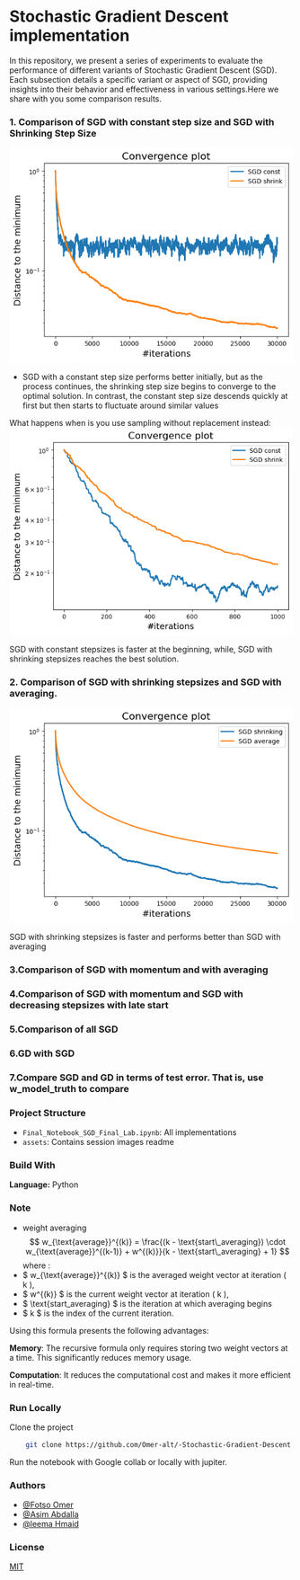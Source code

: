 # Stochastic Gradient Descent implementation 

In this repository, we present a series of experiments to evaluate the performance of different variants of Stochastic Gradient Descent (SGD). Each subsection details a specific variant or aspect of SGD, providing insights into their behavior and effectiveness in various settings.Here we share with you some comparison results.


### 1. Comparison of SGD with constant step size and SGD with Shrinking Step Size

<!-- | Model    |  SGD with constant step size | SGD with Shrinking Step Size |   
|----------|-----------------|-----------------|
| Linear   |    At beginning, performs better.            | reaches the best solution           |
| Logistic |    55.8         | 29.9            |   -->
![SGD with constant step size and with Shrinking Step Size](./assets/const_shrink_wth_replacement.png )

- SGD with a constant step size performs better initially, but as the process continues, the shrinking step size begins to converge to the optimal solution. In contrast, the constant step size descends quickly at first but then starts to fluctuate around similar values

What happens when is you use sampling without replacement instead:  
![SGD with constant step size and with Shrinking Step Size without replacement](./assets/const_shrink_wthout_replacement.png )

SGD with constant stepsizes is faster at the beginning, while, SGD with shrinking stepsizes reaches the best solution.

### 2. Comparison of SGD with shrinking stepsizes and SGD with averaging.
![SGD with Shrinking Step Size and SGD with averaging](./assets/svg_with_shrinking_vs_svg_average.png )

SGD with shrinking stepsizes is faster and performs better than SGD with averaging

### 3.Comparison of SGD with momentum and with averaging

### 4.Comparison of SGD with momentum and SGD with decreasing stepsizes with late start

### 5.Comparison of all SGD 

### 6.GD with SGD

### 7.Compare SGD and GD in terms of test error. That is, use w_model_truth to compare



### Project Structure 

- `Final_Notebook_SGD_Final_Lab.ipynb`: All implementations
- `assets`: Contains session images readme

### Build With

**Language:** Python

### Note
- weight averaging
$$
w_{\text{average}}^{(k)} = \frac{(k - \text{start\_averaging}) \cdot w_{\text{average}}^{(k-1)} + w^{(k)}}{k - \text{start\_averaging} + 1}
$$
where :
- $ w_{\text{average}}^{(k)} $ is the averaged weight vector at iteration \( k \),
- $ w^{(k)} $ is the current weight vector at iteration \( k \),
- $ \text{start\_averaging} $ is the iteration at which averaging begins
- $ k $ is the index of the current iteration.

Using this formula presents the following advantages:

**Memory**: The recursive formula only requires storing two weight vectors at a time. This significantly reduces memory usage.

**Computation**: It reduces the computational cost and makes it more efficient in real-time.

### Run Locally

Clone the project
```bash
    git clone https://github.com/Omer-alt/-Stochastic-Gradient-Descent.git
```

Run the notebook with Google collab or locally with jupiter.

### Authors

- [@Fotso Omer](https://portfolio-omer-alt.vercel.app/)
- [@Asim Abdalla](https://github.com/asimzz)
- [@leema Hmaid](https://github.com/leemaHmaid)

### License

[MIT](https://choosealicense.com/licenses/mit/)